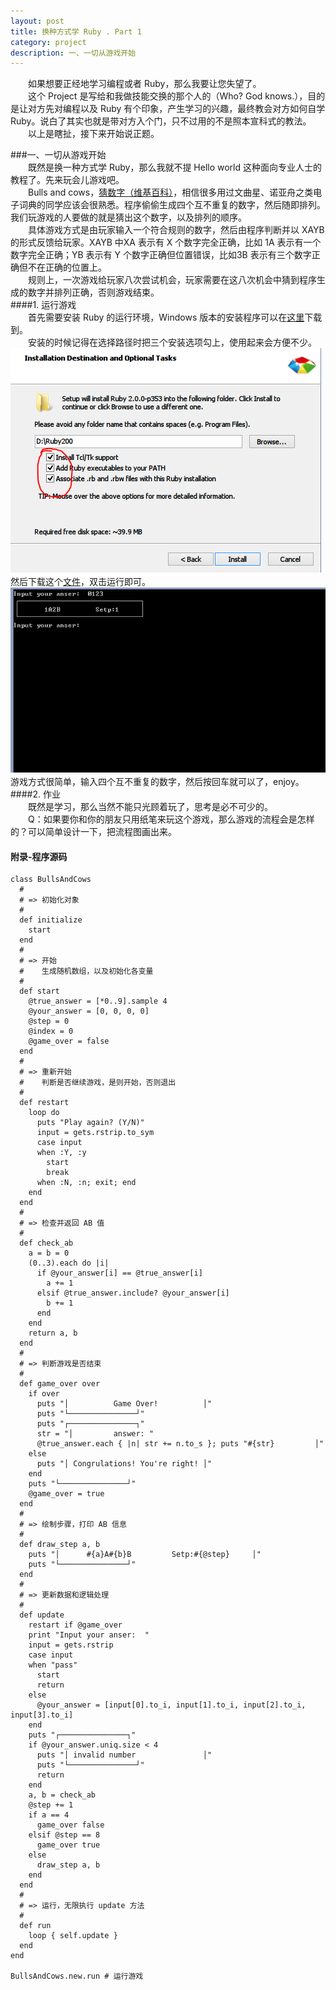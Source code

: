 ```yaml
---
layout: post
title: 换种方式学 Ruby . Part 1
category: project
description: 一、一切从游戏开始
---
```

　　如果想要正经地学习编程或者 Ruby，那么我要让您失望了。  
　　这个 Project 是写给和我做技能交换的那个人的（Who? God knows.），目的是让对方先对编程以及 Ruby 有个印象，产生学习的兴趣，最终教会对方如何自学 Ruby。说白了其实也就是带对方入个门，只不过用的不是照本宣科式的教法。  
　　以上是瞎扯，接下来开始说正题。  

###一、一切从游戏开始  
　　既然是换一种方式学 Ruby，那么我就不提 Hello world 这种面向专业人士的教程了。先来玩会儿游戏吧。  
　　Bulls and cows，[猜数字（维基百科）](http://zh.wikipedia.org/zh-cn/%E7%8C%9C%E6%95%B0%E5%AD%97)，相信很多用过文曲星、诺亚舟之类电子词典的同学应该会很熟悉。程序偷偷生成四个互不重复的数字，然后随即排列。我们玩游戏的人要做的就是猜出这个数字，以及排列的顺序。  
　　具体游戏方式是由玩家输入一个符合规则的数字，然后由程序判断并以 XAYB 的形式反馈给玩家。XAYB 中XA 表示有 X 个数字完全正确，比如 1A 表示有一个数字完全正确；YB 表示有 Y 个数字正确但位置错误，比如3B 表示有三个数字正确但不在正确的位置上。  
　　规则上，一次游戏给玩家八次尝试机会，玩家需要在这八次机会中猜到程序生成的数字并排列正确，否则游戏结束。  
####1. 运行游戏  
　　首先需要安装 Ruby 的运行环境，Windows 版本的安装程序可以在[这里](http://rubyinstaller.org/downloads/)下载到。  
　　安装的时候记得在选择路径时把三个安装选项勾上，使用起来会方便不少。  
![installruby](/images/201406/installruby.png)
　　然后下载这个[文件](http://pan.baidu.com/s/1mgDj25a)，双击运行即可。  
![game](/images/201406/game.png)
　　游戏方式很简单，输入四个互不重复的数字，然后按回车就可以了，enjoy。  
####2. 作业  
　　既然是学习，那么当然不能只光顾着玩了，思考是必不可少的。  
　　Q：如果要你和你的朋友只用纸笔来玩这个游戏，那么游戏的流程会是怎样的？可以简单设计一下，把流程图画出来。  
#### 附录-程序源码  

    class BullsAndCows
      #
      # => 初始化对象
      #
      def initialize
        start
      end
      #
      # => 开始
      #    生成随机数组，以及初始化各变量
      #
      def start
        @true_answer = [*0..9].sample 4
        @your_answer = [0, 0, 0, 0]
        @step = 0
        @index = 0
        @game_over = false
      end
      #
      # => 重新开始
      #    判断是否继续游戏，是则开始，否则退出
      #
      def restart
        loop do
          puts "Play again? (Y/N)"
          input = gets.rstrip.to_sym
          case input
          when :Y, :y
            start
            break
          when :N, :n; exit; end
        end
      end
      #
      # => 检查并返回 AB 值
      #
      def check_ab
        a = b = 0
        (0..3).each do |i|
          if @your_answer[i] == @true_answer[i]
            a += 1
          elsif @true_answer.include? @your_answer[i]
            b += 1
          end
        end
        return a, b
      end
      #
      # => 判断游戏是否结束
      #
      def game_over over
        if over
          puts "│          Game Over!          │"
          puts "└───────────────┘"
          puts "┌───────────────┐"
          str = "│         answer: "
          @true_answer.each { |n| str += n.to_s }; puts "#{str}         │"
        else
          puts "│ Congrulations! You're right! │"
        end
        puts "└───────────────┘"
        @game_over = true
      end
      #
      # => 绘制步骤，打印 AB 信息
      #
      def draw_step a, b
        puts "│      #{a}A#{b}B         Setp:#{@step}     │"
        puts "└───────────────┘"
      end
      #
      # => 更新数据和逻辑处理
      #
      def update
        restart if @game_over
        print "Input your anser:  "
        input = gets.rstrip
        case input
        when "pass"
          start
          return
        else
          @your_answer = [input[0].to_i, input[1].to_i, input[2].to_i, input[3].to_i]
        end
        puts "┌───────────────┐"
        if @your_answer.uniq.size < 4
          puts "│ invalid number               │"
          puts "└───────────────┘"
          return
        end
        a, b = check_ab
        @step += 1
        if a == 4
          game_over false
        elsif @step == 8
          game_over true
        else
          draw_step a, b
        end
      end
      #
      # => 运行，无限执行 update 方法
      #
      def run
        loop { self.update }
      end
    end

    BullsAndCows.new.run # 运行游戏


[github 地址]:   https://github.com/Shy07/Desktop  "github 地址"
